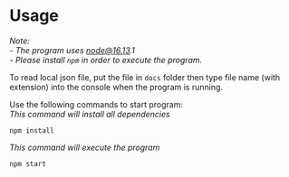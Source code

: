 # Usage
_Note:_  
_- The program uses node@16.13.1_  
_- Please install ```npm``` in order to execute the program._

To read local json file, put the file in ```docs``` folder then type file name (with extension) into the console when the program is running.

Use the following commands to start program:  
_This command will install all dependencies_  
```node
npm install
```
_This command will execute the program_  
```node
npm start
```


